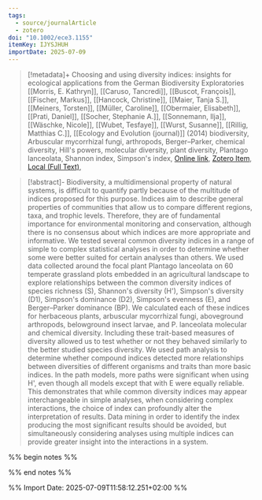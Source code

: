 ```yaml
---
tags:
  - source/journalArticle
  - zotero
doi: "10.1002/ece3.1155"
itemKey: IJYSJHUH
importDate: 2025-07-09
---
```

>[!metadata]+
> Choosing and using diversity indices: insights for ecological applications from the German Biodiversity Exploratories
> [[Morris, E. Kathryn]], [[Caruso, Tancredi]], [[Buscot, François]], [[Fischer, Markus]], [[Hancock, Christine]], [[Maier, Tanja S.]], [[Meiners, Torsten]], [[Müller, Caroline]], [[Obermaier, Elisabeth]], [[Prati, Daniel]], [[Socher, Stephanie A.]], [[Sonnemann, Ilja]], [[Wäschke, Nicole]], [[Wubet, Tesfaye]], [[Wurst, Susanne]], [[Rillig, Matthias C.]], 
> [[Ecology and Evolution (journal)]] (2014)
> biodiversity, Arbuscular mycorrhizal fungi, arthropods, Berger–Parker, chemical diversity, Hill's powers, molecular diversity, plant diversity, Plantago lanceolata, Shannon index, Simpson's index, 
> [Online link](https://onlinelibrary.wiley.com/doi/abs/10.1002/ece3.1155), [Zotero Item](zotero://select/library/items/IJYSJHUH), [Local (Full Text)](file://C:/Users/aburg/Documents/references/zotero/storage/ZF647YGR/Morris2014_Choosingusing.pdf), 

>[!abstract]-
>Biodiversity, a multidimensional property of natural systems, is difficult to quantify partly because of the multitude of indices proposed for this purpose. Indices aim to describe general properties of communities that allow us to compare different regions, taxa, and trophic levels. Therefore, they are of fundamental importance for environmental monitoring and conservation, although there is no consensus about which indices are more appropriate and informative. We tested several common diversity indices in a range of simple to complex statistical analyses in order to determine whether some were better suited for certain analyses than others. We used data collected around the focal plant Plantago lanceolata on 60 temperate grassland plots embedded in an agricultural landscape to explore relationships between the common diversity indices of species richness (S), Shannon's diversity (H'), Simpson's diversity (D1), Simpson's dominance (D2), Simpson's evenness (E), and Berger–Parker dominance (BP). We calculated each of these indices for herbaceous plants, arbuscular mycorrhizal fungi, aboveground arthropods, belowground insect larvae, and P. lanceolata molecular and chemical diversity. Including these trait-based measures of diversity allowed us to test whether or not they behaved similarly to the better studied species diversity. We used path analysis to determine whether compound indices detected more relationships between diversities of different organisms and traits than more basic indices. In the path models, more paths were significant when using H', even though all models except that with E were equally reliable. This demonstrates that while common diversity indices may appear interchangeable in simple analyses, when considering complex interactions, the choice of index can profoundly alter the interpretation of results. Data mining in order to identify the index producing the most significant results should be avoided, but simultaneously considering analyses using multiple indices can provide greater insight into the interactions in a system.

%% begin notes %%

%% end notes %%

%% Import Date: 2025-07-09T11:58:12.251+02:00 %%
